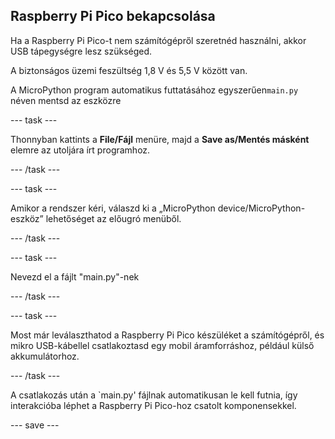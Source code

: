 ## Raspberry Pi Pico bekapcsolása

Ha a Raspberry Pi Pico-t nem számítógépről szeretnéd használni, akkor USB tápegységre lesz szükséged.

A biztonságos üzemi feszültség 1,8 V és 5,5 V között van.

A MicroPython program automatikus futtatásához egyszerűen`main.py` néven mentsd az eszközre

\--- task ---

Thonnyban kattints a **File/Fájl** menüre, majd a **Save as/Mentés másként** elemre az utoljára írt programhoz.

\--- /task ---

\--- task ---

Amikor a rendszer kéri, válaszd ki a „MicroPython device/MicroPython-eszköz” lehetőséget az előugró menüből.

\--- /task ---

\--- task ---

Nevezd el a fájlt "main.py"-nek

\--- /task ---

\--- task ---

Most már leválaszthatod a Raspberry Pi Pico készüléket a számítógépről, és mikro USB-kábellel csatlakoztasd egy mobil áramforráshoz, például külső akkumulátorhoz.

\--- /task ---

A csatlakozás után a \`main.py' fájlnak automatikusan le kell futnia, így interakcióba léphet a Raspberry Pi Pico-hoz csatolt komponensekkel.

\--- save ---

